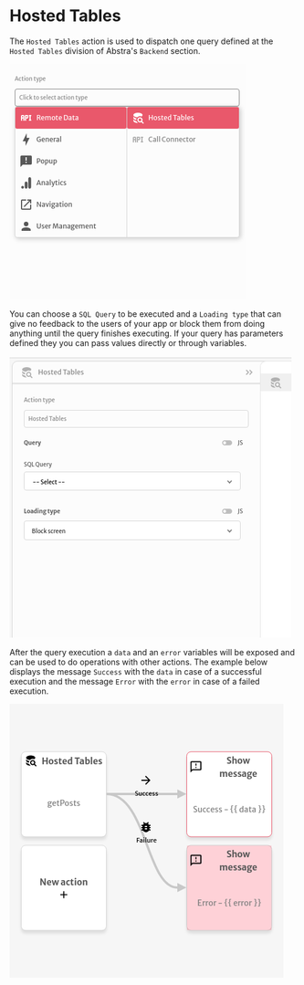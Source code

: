 # Hosted Tables

The `Hosted Tables` action is used to dispatch one query defined at the `Hosted Tables` division of Abstra's `Backend` section.

![](../../../.gitbook/assets/screenshot-from-2021-08-04-18-04-35.png)

You can choose a `SQL Query` to be executed and a `Loading type` that can give no feedback to the users of your app or block them from doing anything until the query finishes executing. If your query has parameters defined they you can pass values directly or through variables.

![](../../../.gitbook/assets/screenshot-from-2021-08-04-18-04-57.png)

After the query execution a `data` and an `error` variables will be exposed and can be used to do operations with other actions. The example below displays the message `Success` with the `data` in case of a successful execution and the message `Error` with the `error` in case of a failed execution. 

![](../../../.gitbook/assets/screenshot-from-2021-08-04-18-05-50.png)

